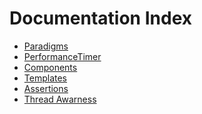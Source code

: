 Documentation Index
===================

- [Paradigms](paradigms.md)
- [PerformanceTimer](performance_timer.md)
- [Components](components.md)
- [Templates](templates.md)
- [Assertions](assertions.md)
- [Thread Awarness](thread_aware.md)